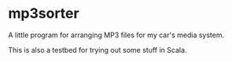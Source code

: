 # mp3sorter
A little program for arranging MP3 files for my car's media system.

This is also a testbed for trying out some stuff in Scala.